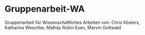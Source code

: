# Gruppenarbeit-WA
Gruppenarbeit für Wissenschaftliches Arbeiten von: Chris Kösters, Katharina Weschke, Mathijs
Robin Esen, Marvin Gottwald
